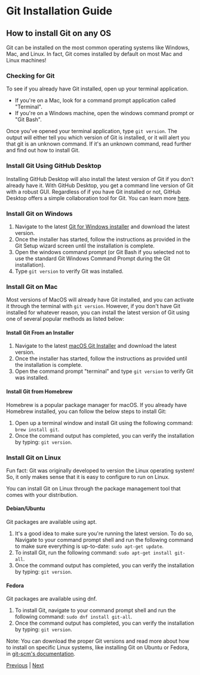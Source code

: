 # Git Installation Guide
## How to install Git on any OS

Git can be installed on the most common operating systems like Windows, Mac, and Linux. In fact, Git comes installed by default on most Mac and Linux machines!

### Checking for Git
To see if you already have Git installed, open up your terminal application.

- If you're on a Mac, look for a command prompt application called "Terminal".
- If you're on a Windows machine, open the windows command prompt or "Git Bash".

Once you've opened your terminal application, type `git version`. The output will either tell you which version of Git is installed, or it will alert you that git is an unknown command. If it's an unknown command, read further and find out how to install Git.

### Install Git Using GitHub Desktop
Installing GitHub Desktop will also install the latest version of Git if you don't already have it. With GitHub Desktop, you get a command line version of Git with a robust GUI. Regardless of if you have Git installed or not, GitHub Desktop offers a simple collaboration tool for Git. You can learn more [here](https://desktop.github.com/).

### Install Git on Windows
1. Navigate to the latest [Git for Windows installer](https://git-scm.com/download/win) and download the latest version.
2. Once the installer has started, follow the instructions as provided in the Git Setup wizard screen until the installation is complete.
3. Open the windows command prompt (or Git Bash if you selected not to use the standard Git Windows Command Prompt during the Git installation).
4. Type `git version` to verify Git was installed.

### Install Git on Mac
Most versions of MacOS will already have Git installed, and you can activate it through the terminal with `git version`. However, if you don't have Git installed for whatever reason, you can install the latest version of Git using one of several popular methods as listed below:

#### Install Git From an Installer
1. Navigate to the latest [macOS Git Installer](https://git-scm.com/download/mac) and download the latest version.
2. Once the installer has started, follow the instructions as provided until the installation is complete.
3. Open the command prompt "terminal" and type `git version` to verify Git was installed.

#### Install Git from Homebrew
Homebrew is a popular package manager for macOS. If you already have Homebrew installed, you can follow the below steps to install Git:
1. Open up a terminal window and install Git using the following command: `brew install git`.
2. Once the command output has completed, you can verify the installation by typing: `git version`.

### Install Git on Linux
Fun fact: Git was originally developed to version the Linux operating system! So, it only makes sense that it is easy to configure to run on Linux.

You can install Git on Linux through the package management tool that comes with your distribution.

#### Debian/Ubuntu
Git packages are available using apt.
1. It's a good idea to make sure you're running the latest version. To do so, Navigate to your command prompt shell and run the following command to make sure everything is up-to-date: `sudo apt-get update`.
2. To install Git, run the following command: `sudo apt-get install git-all`.
3. Once the command output has completed, you can verify the installation by typing: `git version`.

#### Fedora
Git packages are available using dnf.
1. To install Git, navigate to your command prompt shell and run the following command: `sudo dnf install git-all`.
2. Once the command output has completed, you can verify the installation by typing: `git version`.

Note: You can download the proper Git versions and read more about how to install on specific Linux systems, like installing Git on Ubuntu or Fedora, in [git-scm's documentation](https://git-scm.com/doc).

[Previous](README.md) | [Next](init.md)
